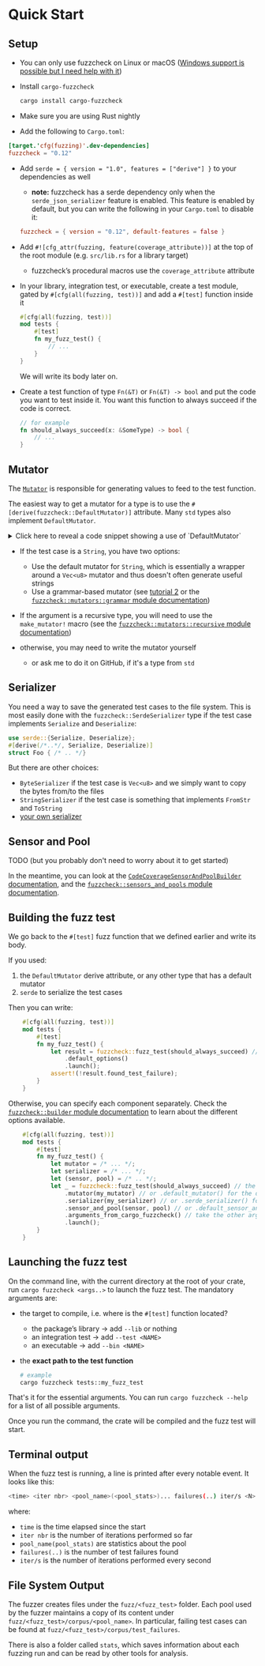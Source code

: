 # Quick Start

## Setup

* You can only use fuzzcheck on Linux or macOS ([Windows support is possible but I need help with it](https://github.com/loiclec/fuzzcheck-rs/issues/8)) 
* Install `cargo-fuzzcheck`
    ```sh
    cargo install cargo-fuzzcheck
    ```
* Make sure you are using Rust nightly 

* Add the following to `Cargo.toml`:
 ```toml
 [target.'cfg(fuzzing)'.dev-dependencies]
 fuzzcheck = "0.12"
 ```

* Add `serde = { version = "1.0", features = ["derive"] }` to your dependencies as well
    * **note:** fuzzcheck has a serde dependency only when the `serde_json_serializer` feature is enabled. This feature is enabled by default, but 
    you can write the following in your `Cargo.toml` to disable it:
    ```toml
    fuzzcheck = { version = "0.12", default-features = false }
    ```


* Add `#![cfg_attr(fuzzing, feature(coverage_attribute))]` at the top of the root module (e.g. `src/lib.rs` for a library target)
    * fuzzcheck’s procedural macros use the `coverage_attribute` attribute

* In your library, integration test, or executable, create a test module, gated by `#[cfg(all(fuzzing, test))]` and add a `#[test]` function inside it
    ```rust ignore
    #[cfg(all(fuzzing, test))]
    mod tests {
        #[test]
        fn my_fuzz_test() {
            // ...
        }
    }
    ```
    We will write its body later on.

* Create a test function of type `Fn(&T)` or `Fn(&T) -> bool` and put the code you want to test inside it.
You want this function to always succeed if the code is correct.
  ```rust ignore
  // for example
  fn should_always_succeed(x: &SomeType) -> bool {
      // ...
  }
  ```

## Mutator

The [`Mutator`](https://docs.rs/fuzzcheck/0.12.0/fuzzcheck/trait.Mutator.html) is responsible for generating values to feed to the test function.

The easiest way to get a mutator for a type is to use the `#[derive(fuzzcheck::DefaultMutator)]` attribute. Many `std` types also implement `DefaultMutator`.

<details>

<summary>Click here to reveal a code snippet showing a use of `DefaultMutator`</summary>

  ```rust ignore
  // example
  use fuzzcheck::DefaultMutator;
  #[derive(Clone, DefaultMutator)]
  pub struct SomeType<A, B: SomeTrait> {
      x: Option<A>,
      y: bool,
      z: Vec<Option<SomeOtherType<B>>>
  }
  #[derive(Clone, DefaultMutator)]
  pub enum SomeOtherType<T> where T: SomeTrait {
      A,
      B { x: bool, y: Box<T> }
  }
  ```

</details>

* If the test case is a `String`, you have two options:
    * Use the default mutator for `String`, which is essentially a wrapper around a `Vec<u8>` mutator and thus doesn't often generate useful strings
    * Use a grammar-based mutator (see [tutorial 2](tutorial2.md) or the [`fuzzcheck::mutators::grammar` module documentation](https://docs.rs/fuzzcheck/0.12.0/fuzzcheck/mutators/grammar/index.html))

* If the argument is a recursive type, you will need to use the `make_mutator!` macro (see the [`fuzzcheck::mutators::recursive` module documentation](https://docs.rs/fuzzcheck/0.12.0/fuzzcheck/mutators/recursive/index.html))

* otherwise, you may need to write the mutator yourself
    * or ask me to do it on GitHub, if it's a type from `std`

## Serializer

You need a way to save the generated test cases to the file system. This is most easily done 
with the `fuzzcheck::SerdeSerializer` type if the test case implements `Serialize` and `Deserialize`:
```rust ignore
use serde::{Serialize, Deserialize};
#[derive(/*..*/, Serialize, Deserialize)]
struct Foo { /* .. */}
```

But there are other choices: 
* `ByteSerializer` if the test case is `Vec<u8>` and we simply want to copy the bytes from/to the files
* `StringSerializer` if the test case is something that implements `FromStr` and `ToString`
* [your own serializer](https://docs.rs/fuzzcheck/0.12.0/fuzzcheck/trait.Serializer.html)

## Sensor and Pool

TODO (but you probably don't need to worry about it to get started)

In the meantime, you can look at the [`CodeCoverageSensorAndPoolBuilder` documentation](https://docs.rs/fuzzcheck/0.12.0/fuzzcheck/builder/struct.CodeCoverageSensorAndPoolBuilder.html), and the [`fuzzcheck::sensors_and_pools` module documentation](https://docs.rs/fuzzcheck/0.12.0/fuzzcheck/sensors_and_pools/index.html).

## Building the fuzz test

We go back to the `#[test]` fuzz function that we defined earlier and write its body.

If you used:
1. the `DefaultMutator` derive attribute, or any other type that has a default mutator 
2. `serde` to serialize the test cases

Then you can write:
```rust ignore
    #[cfg(all(fuzzing, test))]
    mod tests {
        #[test]
        fn my_fuzz_test() {
            let result = fuzzcheck::fuzz_test(should_always_succeed) // the name of the function to test
                .default_options()
                .launch();
            assert!(!result.found_test_failure);
        }
    }
```

Otherwise, you can specify each component separately. Check the [`fuzzcheck::builder` module documentation](https://docs.rs/fuzzcheck/0.12.0/fuzzcheck/builder/index.html) to learn about the different options available.
```rust ignore
    #[cfg(all(fuzzing, test))]
    mod tests {
        #[test]
        fn my_fuzz_test() {
            let mutator = /* ... */;
            let serializer = /* ... */;
            let (sensor, pool) = /* .. */;
            let _ = fuzzcheck::fuzz_test(should_always_succeed) // the name of the function to test
                .mutator(my_mutator) // or .default_mutator() for the default one
                .serializer(my_serializer) // or .serde_serializer() for the default one
                .sensor_and_pool(sensor, pool) // or .default_sensor_and_pool() for the default ones
                .arguments_from_cargo_fuzzcheck() // take the other arguments from the `cargo fuzzcheck` invocation
                .launch();
        }
    }
```

## Launching the fuzz test

On the command line, with the current directory at the root of your crate, run `cargo fuzzcheck <args..>` to
launch the fuzz test. The mandatory arguments are:

* the target to compile, i.e. where is the `#[test]` function located?
    * the package’s library → add `--lib` or nothing
    * an integration test → add `--test <NAME>`
    * an executable → add `--bin <NAME>`

* the **exact path to the test function**
    ```sh
    # example
    cargo fuzzcheck tests::my_fuzz_test
    ```

That's it for the essential arguments. You can run `cargo fuzzcheck --help` for a list of all possible arguments.

Once you run the command, the crate will be compiled and the fuzz test will start.

## Terminal output

When the fuzz test is running, a line is printed after every notable event. It looks like this:

```sh
<time> <iter nbr> <pool_name>(<pool_stats>)... failures(..) iter/s <N>
```
where:
* `time` is the time elapsed since the start
* `iter nbr` is the number of iterations performed so far
* `pool_name(pool_stats)` are statistics about the pool
* `failures(..)` is the number of test failures found
* `iter/s` is the number of iterations performed every second

## File System Output

The fuzzer creates files under the `fuzz/<fuzz_test>` folder. Each pool used by the fuzzer maintains
a copy of its content under `fuzz/<fuzz_test>/corpus/<pool_name>`. In particular, failing test cases
can be found at `fuzz/<fuzz_test>/corpus/test_failures`.

There is also a folder called `stats`, which saves information about each fuzzing run and can be read
by other tools for analysis.
